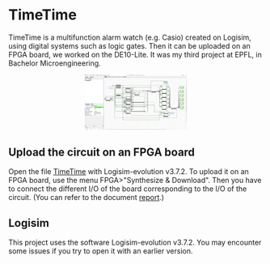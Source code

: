 # TimeTime
TimeTime is a multifunction alarm watch (e.g. Casio) created on Logisim, using digital systems such as logic gates. Then it can be uploaded on an FPGA board, we worked on the DE10-Lite.
It was my third project at EPFL, in Bachelor Microengineering.

<p align="center">
  <img src="img/circuit.png" width=40% height=40%>
</p>

## Upload the circuit on an FPGA board
Open the file [TimeTime](TimeTime.circ) with Logisim-evolution v3.7.2. To upload it on an FPGA board, use the menu FPGA>"Synthesize & Download". Then you have to connect the different I/O of the board corresponding to the I/O of the circuit. (You can refer to the document [report](report.pdf).)

## Logisim
This project uses the software Logisim-evolution v3.7.2. You may encounter some issues if you try to open it with an earlier version.
